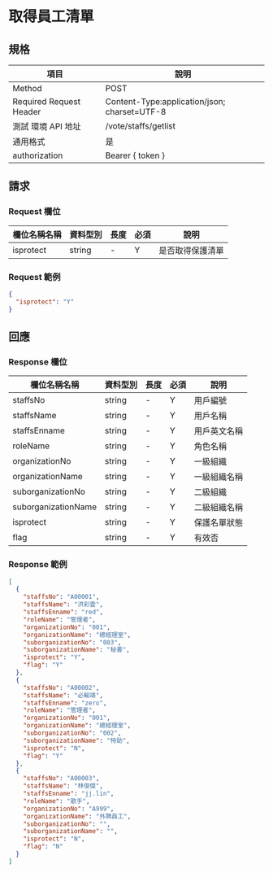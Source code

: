 # 取得員工清單

## 規格

| 項目                    | 說明                                         |
| ----------------------- | -------------------------------------------- |
| Method                  | POST                                         |
| Required Request Header | Content-Type:application/json; charset=UTF-8 |
| 測試 環境 API 地址      | /vote/staffs/getlist                         |
| 通用格式                | 是                                           |
| authorization           | Bearer { token }                             |

## 請求

### Request 欄位

| 欄位名稱名稱 | 資料型別 | 長度 | 必須 | 說明             |
| ------------ | -------- | ---- | ---- | ---------------- |
| isprotect    | string   | -    | Y    | 是否取得保護清單 |

### Request 範例

```json
{
  "isprotect": "Y"
}
```

## 回應

### Response 欄位

| 欄位名稱名稱        | 資料型別 | 長度 | 必須 | 說明         |
| ------------------- | -------- | ---- | ---- | ------------ |
| staffsNo            | string   | -    | Y    | 用戶編號     |
| staffsName          | string   | -    | Y    | 用戶名稱     |
| staffsEnname        | string   | -    | Y    | 用戶英文名稱 |
| roleName            | string   | -    | Y    | 角色名稱     |
| organizationNo      | string   | -    | Y    | 一級組織     |
| organizationName    | string   | -    | Y    | 一級組織名稱 |
| suborganizationNo   | string   | -    | Y    | 二級組織     |
| suborganizationName | string   | -    | Y    | 二級組織名稱 |
| isprotect           | string   | -    | Y    | 保護名單狀態 |
| flag                | string   | -    | Y    | 有效否       |

### Response 範例

```json
[
  {
    "staffsNo": "A00001",
    "staffsName": "洪彩雲",
    "staffsEnname": "red",
    "roleName": "管理者",
    "organizationNo": "001",
    "organizationName": "總經理室",
    "suborganizationNo": "003",
    "suborganizationName": "秘書",
    "isprotect": "Y",
    "flag": "Y"
  },
  {
    "staffsNo": "A00002",
    "staffsName": "必輸靖",
    "staffsEnname": "zero",
    "roleName": "管理者",
    "organizationNo": "001",
    "organizationName": "總經理室",
    "suborganizationNo": "002",
    "suborganizationName": "特助",
    "isprotect": "N",
    "flag": "Y"
  },
  {
    "staffsNo": "A00003",
    "staffsName": "林俊傑",
    "staffsEnname": "jj.lin",
    "roleName": "歌手",
    "organizationNo": "A999",
    "organizationName": "外聘員工",
    "suborganizationNo": "",
    "suborganizationName": "",
    "isprotect": "N",
    "flag": "N"
  }
]
```
